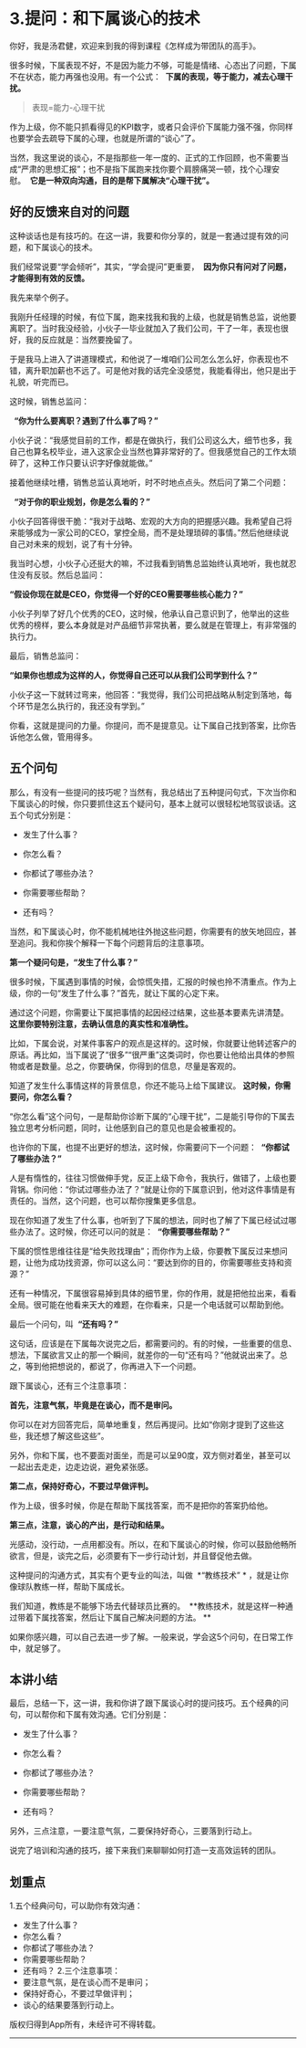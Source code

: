 # 3.提问：和下属谈心的技术

你好，我是汤君健，欢迎来到我的得到课程《怎样成为带团队的高手》。

很多时候，下属表现不好，不是因为能力不够，可能是情绪、心态出了问题，下属不在状态，能力再强也没用。有一个公式：  **下属的表现，等于能力，减去心理干扰。**

> 表现=能力-心理干扰

作为上级，你不能只抓看得见的KPI数字，或者只会评价下属能力强不强，你同样也要学会去疏导下属的心理，也就是所谓的“谈心”了。

当然，我这里说的谈心，不是指那些一年一度的、正式的工作回顾，也不需要当成“严肃的思想汇报”；也不是指下属跑来找你要个肩膀痛哭一顿，找个心理安慰。  **它是一种双向沟通，目的是帮下属解决“心理干扰”。**

## 好的反馈来自对的问题

这种谈话也是有技巧的。在这一讲，我要和你分享的，就是一套通过提有效的问题，和下属谈心的技术。

我们经常说要“学会倾听”，其实，“学会提问”更重要，  **因为你只有问对了问题，才能得到有效的反馈。**

我先来举个例子。

我刚升任经理的时候，有位下属，跑来找我和我的上级，也就是销售总监，说他要离职了。当时我没经验，小伙子一毕业就加入了我们公司，干了一年，表现也很好，我的反应就是：当然要挽留了。

于是我马上进入了讲道理模式，和他说了一堆咱们公司怎么怎么好，你表现也不错，离升职加薪也不远了。可是他对我的话完全没感觉，我能看得出，他只是出于礼貌，听完而已。

这时候，销售总监问：

  **“你为什么要离职？遇到了什么事了吗？”**

小伙子说：“我感觉目前的工作，都是在做执行，我们公司这么大，细节也多，我自己也算名校毕业，进入这家企业当然也算非常好的了。但我感觉自己的工作太琐碎了，这种工作只要认识字好像就能做。”

接着他继续吐槽，销售总监认真地听，时不时地点点头。然后问了第二个问题：

  **“对于你的职业规划，你是怎么看的？”**

小伙子回答得很干脆：“我对于战略、宏观的大方向的把握感兴趣。我希望自己将来能够成为一家公司的CEO，掌控全局，而不是处理琐碎的事情。”然后他继续说自己对未来的规划，说了有十分钟。

我当时心想，小伙子心还挺大的嘛，不过我看到销售总监始终认真地听，我也就忍住没有反驳。然后总监问：

 **“假设你现在就是CEO，你觉得一个好的CEO需要哪些核心能力？”**

小伙子列举了好几个优秀的CEO，这时候，他承认自己意识到了，他举出的这些优秀的榜样，要么本身就是对产品细节非常执著，要么就是在管理上，有非常强的执行力。

最后，销售总监问：

 **“如果你也想成为这样的人，你觉得自己还可以从我们公司学到什么？”**

小伙子这一下就转过弯来，他回答：“我觉得，我们公司把战略从制定到落地，每个环节是怎么执行的，我还没有学到。”

你看，这就是提问的力量。你提问，而不是提意见。让下属自己找到答案，比你告诉他怎么做，管用得多。

## 五个问句

那么，有没有一些提问的技巧呢？当然有，我总结出了五种提问句式，下次当你和下属谈心的时候，你只要抓住这五个疑问句，基本上就可以很轻松地驾驭谈话。这五个句式分别是：

* 发生了什么事？

* 你怎么看？

* 你都试了哪些办法？

* 你需要哪些帮助？

* 还有吗？

当然，和下属谈心时，你不能机械地往外抛这些问题，你需要有的放矢地回应，甚至追问。我和你挨个解释一下每个问题背后的注意事项。

 **第一个疑问句是，“发生了什么事？”**

很多时候，下属遇到事情的时候，会惊慌失措，汇报的时候也拎不清重点。作为上级，你的一句“发生了什么事？”首先，就让下属的心定下来。

通过这个问题，你需要让下属把事情的起因经过结果，这些基本要素先讲清楚。 **这里你要特别注意，去确认信息的真实性和准确性。**

比如，下属会说，对某件事客户的观点是这样的。这时候，你就要让他转述客户的原话。再比如，当下属说了“很多”“很严重”这类词时，你也要让他给出具体的参照物或者是数量。总之，你要确保，你得到的信息，尽量是客观的。

知道了发生什么事情这样的背景信息，你还不能马上给下属建议。 **这时候，你需要问，你怎么看？**

“你怎么看”这个问句，一是帮助你诊断下属的“心理干扰”，二是能引导你的下属去独立思考分析问题，同时，让他感到自己的意见也是会被重视的。

也许你的下属，也提不出更好的想法，这时候，你需要问下一个问题：  **“你都试了哪些办法？”**

人是有惰性的，往往习惯做伸手党，反正上级下命令，我执行，做错了，上级也要背锅。你问他：“你试过哪些办法了？”就是让你的下属意识到，他对这件事情是有责任的。当然，这个问题，也可以帮你搜集更多信息。

现在你知道了发生了什么事，也听到了下属的想法，同时也了解了下属已经试过哪些办法了。这时候，你还可以问的就是：  **“你需要哪些帮助？”**

下属的惯性思维往往是“给失败找理由”；而你作为上级，你要教下属反过来想问题，让他为成功找资源，你可以这么问：“要达到你的目的，你需要哪些支持和资源？”

还有一种情况，下属很容易掉到具体的细节里，你的作用，就是把他拉出来，看看全局。很可能在他看来天大的难题，在你看来，只是一个电话就可以帮助到他。

最后一个问句，叫  **“还有吗？”**

这句话，应该是在下属每次说完之后，都需要问的。有的时候，一些重要的信息、想法，下属欲言又止的那一个瞬间，就差你的一句“还有吗？”他就说出来了。总之，等到他把想说的，都说了，你再进入下一个问题。

跟下属谈心，还有三个注意事项：

 **首先，注意气氛，毕竟是在谈心，而不是审问。**

你可以在对方回答完后，简单地重复，然后再提问。比如“你刚才提到了这些这些，我还想了解这些这些”。

另外，你和下属，也不要面对面坐，而是可以呈90度，双方侧对着坐，甚至可以一起出去走走，边走边说，避免紧张感。

 **第二点，保持好奇心，不要过早做评判。**

作为上级，很多时候，你是在帮助下属找答案，而不是把你的答案扔给他。

 **第三点，注意，谈心的产出，是行动和结果。**

光感动，没行动，一点用都没有。所以，在和下属谈心的时候，你可以鼓励他畅所欲言，但是，谈完之后，必须要有下一步行动计划，并且督促他去做。

这种提问的沟通方式，其实有个更专业的叫法，叫做  *“教练技术” * ，就是让你像球队教练一样，帮助下属成长。

我们知道，教练是不能够下场去代替球员比赛的。  **教练技术，就是这样一种通过带着下属找答案，然后让下属自己解决问题的方法。 **

如果你感兴趣，可以自己去进一步了解。一般来说，学会这5个问句，在日常工作中，就足够了。

## 本讲小结

最后，总结一下，这一讲，我和你讲了跟下属谈心时的提问技巧。五个经典的问句，可以帮你和下属有效沟通。它们分别是：

* 发生了什么事？

* 你怎么看？

* 你都试了哪些办法？

* 你需要哪些帮助？

* 还有吗？

另外，三点注意，一要注意气氛，二要保持好奇心，三要落到行动上。

说完了培训和沟通的技巧，接下来我们来聊聊如何打造一支高效运转的团队。

## 划重点

1.五个经典问句，可以助你有效沟通：
- 发生了什么事？
- 你怎么看？
- 你都试了哪些办法？
- 你需要哪些帮助？
- 还有吗？
2.三个注意事项：
- 要注意气氛，是在谈心而不是审问；
- 保持好奇心，不要过早做评判；
- 谈心的结果要落到行动上。

版权归得到App所有，未经许可不得转载。

---
